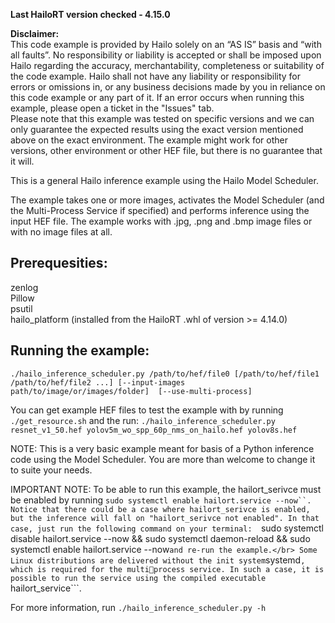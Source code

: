 **Last HailoRT version checked - 4.15.0**

**Disclaimer:** <br />
This code example is provided by Hailo solely on an “AS IS” basis and “with all faults”. No responsibility or liability is accepted or shall be imposed upon Hailo regarding the accuracy, merchantability, completeness or suitability of the code example. Hailo shall not have any liability or responsibility for errors or omissions in, or any business decisions made by you in reliance on this code example or any part of it. If an error occurs when running this example, please open a ticket in the "Issues" tab.<br />
Please note that this example was tested on specific versions and we can only guarantee the expected results using the exact version mentioned above on the exact environment. The example might work for other versions, other environment or other HEF file, but there is no guarantee that it will.


This is a general Hailo inference example using the Hailo Model Scheduler.

The example takes one or more images, activates the Model Scheduler (and the Multi-Process Service if specified) and performs inference using the input HEF file.
The example works with .jpg, .png and .bmp image files or with no image files at all.

## Prerequesities: 
zenlog  
Pillow  
psutil    
hailo_platform (installed from the HailoRT .whl of version >= 4.14.0)  

## Running the example:
```./hailo_inference_scheduler.py /path/to/hef/file0 [/path/to/hef/file1 /path/to/hef/file2 ...] [--input-images path/to/image/or/images/folder]  [--use-multi-process]```

You can get example HEF files to test the example with by running ```./get_resource.sh``` and the run:
```./hailo_inference_scheduler.py resnet_v1_50.hef yolov5m_wo_spp_60p_nms_on_hailo.hef yolov8s.hef```

NOTE: This is a very basic example meant for basis of a Python inference code using the Model Scheduler. You are more than welcome to change it to suite your needs.

IMPORTANT NOTE: To be able to run this example, the hailort_serivce must be enabled by running ```sudo systemctl enable hailort.service --now``. Notice that there could be a case where hailort_serivce is enabled, but the inference will fall on "hailort_serivce not enabled". In that case, just run the following command on your terminal:  ```sudo systemctl disable hailort.service --now  && sudo systemctl daemon-reload && sudo systemctl enable hailort.service --now``` and re-run the example.</br>
Some Linux distributions are delivered without the init system ```systemd```, which is required for the multiprocess service. In such a case, it is possible to run the service using the compiled executable ```hailort_service```.

For more information, run ```./hailo_inference_scheduler.py -h```
